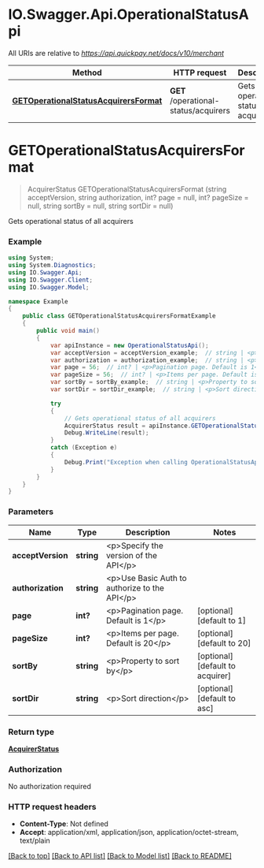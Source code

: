 # IO.Swagger.Api.OperationalStatusApi

All URIs are relative to *https://api.quickpay.net/docs/v10/merchant*

Method | HTTP request | Description
------------- | ------------- | -------------
[**GETOperationalStatusAcquirersFormat**](OperationalStatusApi.md#getoperationalstatusacquirersformat) | **GET** /operational-status/acquirers | Gets operational status of all acquirers


<a name="getoperationalstatusacquirersformat"></a>
# **GETOperationalStatusAcquirersFormat**
> AcquirerStatus GETOperationalStatusAcquirersFormat (string acceptVersion, string authorization, int? page = null, int? pageSize = null, string sortBy = null, string sortDir = null)

Gets operational status of all acquirers

 

### Example
```csharp
using System;
using System.Diagnostics;
using IO.Swagger.Api;
using IO.Swagger.Client;
using IO.Swagger.Model;

namespace Example
{
    public class GETOperationalStatusAcquirersFormatExample
    {
        public void main()
        {
            var apiInstance = new OperationalStatusApi();
            var acceptVersion = acceptVersion_example;  // string | <p>Specify the version of the API</p> 
            var authorization = authorization_example;  // string | <p>Use Basic Auth to authorize to the API</p> 
            var page = 56;  // int? | <p>Pagination page. Default is 1</p>  (optional)  (default to 1)
            var pageSize = 56;  // int? | <p>Items per page. Default is 20</p>  (optional)  (default to 20)
            var sortBy = sortBy_example;  // string | <p>Property to sort by</p>  (optional)  (default to acquirer)
            var sortDir = sortDir_example;  // string | <p>Sort direction</p>  (optional)  (default to asc)

            try
            {
                // Gets operational status of all acquirers
                AcquirerStatus result = apiInstance.GETOperationalStatusAcquirersFormat(acceptVersion, authorization, page, pageSize, sortBy, sortDir);
                Debug.WriteLine(result);
            }
            catch (Exception e)
            {
                Debug.Print("Exception when calling OperationalStatusApi.GETOperationalStatusAcquirersFormat: " + e.Message );
            }
        }
    }
}
```

### Parameters

Name | Type | Description  | Notes
------------- | ------------- | ------------- | -------------
 **acceptVersion** | **string**| &lt;p&gt;Specify the version of the API&lt;/p&gt;  | 
 **authorization** | **string**| &lt;p&gt;Use Basic Auth to authorize to the API&lt;/p&gt;  | 
 **page** | **int?**| &lt;p&gt;Pagination page. Default is 1&lt;/p&gt;  | [optional] [default to 1]
 **pageSize** | **int?**| &lt;p&gt;Items per page. Default is 20&lt;/p&gt;  | [optional] [default to 20]
 **sortBy** | **string**| &lt;p&gt;Property to sort by&lt;/p&gt;  | [optional] [default to acquirer]
 **sortDir** | **string**| &lt;p&gt;Sort direction&lt;/p&gt;  | [optional] [default to asc]

### Return type

[**AcquirerStatus**](AcquirerStatus.md)

### Authorization

No authorization required

### HTTP request headers

 - **Content-Type**: Not defined
 - **Accept**: application/xml, application/json, application/octet-stream, text/plain

[[Back to top]](#) [[Back to API list]](../README.md#documentation-for-api-endpoints) [[Back to Model list]](../README.md#documentation-for-models) [[Back to README]](../README.md)

